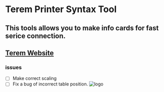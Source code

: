 # Terem Printer Syntax Tool
## This tools allows you to make info cards for fast serice connection.


## [Terem Website](https://www.terem-pro.ru/)

### issues
- [ ] Make correct scaling
- [ ] Fix a bug of incorrect table position.
![logo](C:/Users/Reva.A/Downloads/logo.png)
